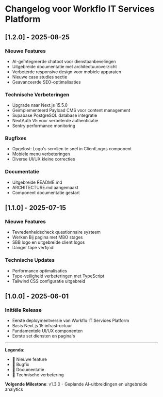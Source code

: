 # Changelog voor Workflo IT Services Platform

## [1.2.0] - 2025-08-25

### Nieuwe Features
- AI-geïntegreerde chatbot voor dienstaanbevelingen
- Uitgebreide documentatie met architectuuroverzicht
- Verbeterde responsive design voor mobiele apparaten
- Nieuwe case studies sectie
- Geavanceerde SEO-optimalisaties

### Technische Verbeteringen
- Upgrade naar Next.js 15.5.0
- Geïmplementeerd Payload CMS voor content management
- Supabase PostgreSQL database integratie
- NextAuth V5 voor verbeterde authenticatie
- Sentry performance monitoring

### Bugfixes
- Opgelost: Logo's scrollen te snel in ClientLogos component
- Mobiele menu verbeteringen
- Diverse UI/UX kleine correcties

### Documentatie
- Uitgebreide README.md
- ARCHITECTURE.md aangemaakt
- Component documentatie gestart

## [1.1.0] - 2025-07-15

### Nieuwe Features
- Tevredenheidscheck questionnaire systeem
- Werken Bij pagina met MBO stages
- SBB logo en uitgebreide client logos
- Danger tape verfijnd

### Technische Updates
- Performance optimalisaties
- Type-veiligheid verbeteringen met TypeScript
- Tailwind CSS configuratie uitgebreid

## [1.0.0] - 2025-06-01

### Initiële Release
- Eerste deploymentversie van Workflo IT Services Platform
- Basis Next.js 15 infrastructuur
- Fundamentele UI/UX componenten
- Eerste set diensten en pagina's

---

**Legenda**:
- 🚀 Nieuwe feature
- 🐛 Bugfix
- 📝 Documentatie
- 🔧 Technische verbetering

**Volgende Milestone**: v1.3.0 - Geplande AI-uitbreidingen en uitgebreide analytics